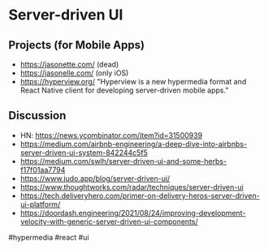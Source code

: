 # Server-driven UI

## Projects (for Mobile Apps)
- https://jasonette.com/ (dead)
- https://jasonelle.com/ (only iOS)
- https://hyperview.org/ "Hyperview is a new hypermedia format and React Native client
for developing server-driven mobile apps."

## Discussion
- HN: https://news.ycombinator.com/item?id=31500939
- https://medium.com/airbnb-engineering/a-deep-dive-into-airbnbs-server-driven-ui-system-842244c5f5
- https://medium.com/swlh/server-driven-ui-and-some-herbs-f17f01aa7794
- https://www.judo.app/blog/server-driven-ui/
- https://www.thoughtworks.com/radar/techniques/server-driven-ui
- https://tech.deliveryhero.com/primer-on-delivery-heros-server-driven-ui-platform/
- https://doordash.engineering/2021/08/24/improving-development-velocity-with-generic-server-driven-ui-components/

<!-- Keywords -->
#hypermedia #react #ui
<!-- /Keywords -->
